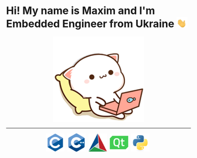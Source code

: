 <h1>Hi! My name is Maxim and I'm Embedded Engineer from Ukraine
    <img src="./src/hi.gif" width="30px"/>
</h1>
<div align="center">
    <img src="./src/cat.gif" width="250px"/>
</div>
<hr>
<div align="center">
    <img src="./src/c-original.svg" width="50px"/>&nbsp;
    <img src="./src/cplusplus-original.svg" width="50px"/>&nbsp;
    <img src="./src/cmake-original.svg" width="50px"/>&nbsp;
    <img src="./src/qt-original.svg" width="50px"/>&nbsp;
    <img src="./src/python-original.svg" width="50px"/>&nbsp;
</div>